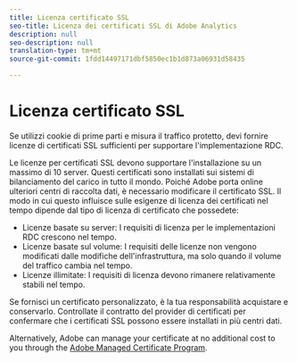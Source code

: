 ```yaml
---
title: Licenza certificato SSL
seo-title: Licenza dei certificati SSL di Adobe Analytics
description: null
seo-description: null
translation-type: tm+mt
source-git-commit: 1fdd14497171dbf5850ec1b1d873a06931d58435

---
```



# Licenza certificato SSL

Se utilizzi cookie di prime parti e misura il traffico protetto, devi fornire licenze di certificati SSL sufficienti per supportare l'implementazione RDC.

Le licenze per certificati SSL devono supportare l'installazione su un massimo di 10 server. Questi certificati sono installati sui sistemi di bilanciamento del carico in tutto il mondo. Poiché Adobe porta online ulteriori centri di raccolta dati, è necessario modificare il certificato SSL. Il modo in cui questo influisce sulle esigenze di licenza dei certificati nel tempo dipende dal tipo di licenza di certificato che possedete:

* Licenze basate su server: I requisiti di licenza per le implementazioni RDC crescono nel tempo.
* Licenze basate sul volume: I requisiti delle licenze non vengono modificati dalle modifiche dell'infrastruttura, ma solo quando il volume del traffico cambia nel tempo.
* Licenze illimitate: I requisiti di licenza devono rimanere relativamente stabili nel tempo.

Se fornisci un certificato personalizzato, è la tua responsabilità acquistare e conservarlo. Controllate il contratto del provider di certificati per confermare che i certificati SSL possono essere installati in più centri dati.

Alternatively, Adobe can manage your certificate at no additional cost to you through the [Adobe Managed Certificate Program](https://marketing.adobe.com/resources/help/en_US/whitepapers/first_party_cookies/adobe_managed_cert_pgm.html).
